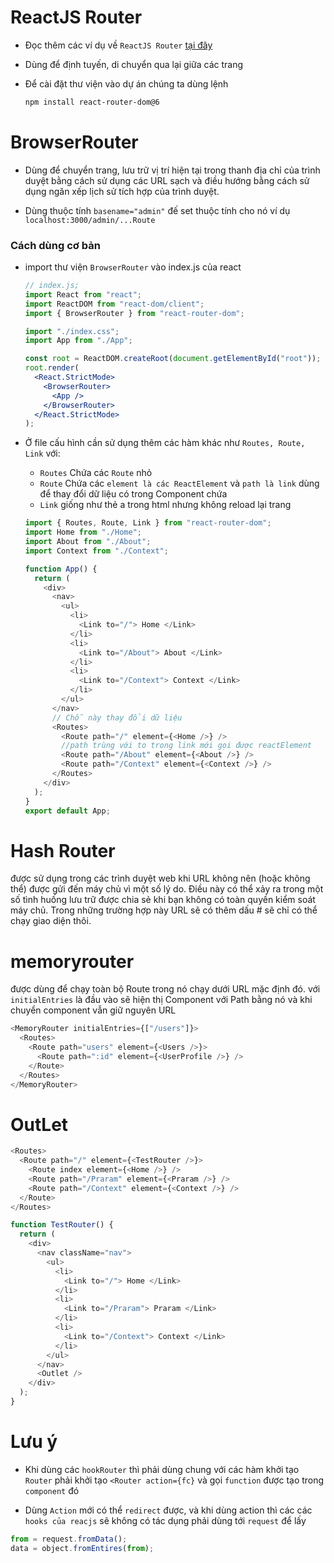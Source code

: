 # **ReactJS Router**

- Đọc thêm các ví dụ về `ReactJS Router` [tại đây](https://reactrouter.com/docs/en/v6)
- Dùng để định tuyến, di chuyển qua lại giữa các trang
- Để cài đặt thư viện vào dự án chúng ta dùng lệnh

  ```sh
  npm install react-router-dom@6
  ```

# **BrowserRouter**

- Dùng để chuyển trang, lưu trữ vị trí hiện tại trong thanh địa chỉ của trình duyệt bằng cách sử dụng các URL sạch và điều hướng bằng cách sử dụng ngăn xếp lịch sử tích hợp của trình duyệt.

- Dùng thuộc tính `basename="admin"` đế set thuộc tính cho nó ví dụ `localhost:3000/admin/...Route`

### Cách dùng cơ bản

- import thư viện `BrowserRouter` vào index.js của react

  ```jsx
  // index.js;
  import React from "react";
  import ReactDOM from "react-dom/client";
  import { BrowserRouter } from "react-router-dom";

  import "./index.css";
  import App from "./App";

  const root = ReactDOM.createRoot(document.getElementById("root"));
  root.render(
    <React.StrictMode>
      <BrowserRouter>
        <App />
      </BrowserRouter>
    </React.StrictMode>
  );
  ```

- Ở file cấu hình cần sử dụng thêm các hàm khác như
  `Routes, Route, Link` với:

  - `Routes` Chứa các `Route` nhỏ
  - `Route` Chứa các `element là các ReactElement` và `path là link` dùng để thay đổi dữ liệu có trong Component chứa
  - `Link` giống như thẻ a trong html nhưng không reload lại trang

  ```js
  import { Routes, Route, Link } from "react-router-dom";
  import Home from "./Home";
  import About from "./About";
  import Context from "./Context";

  function App() {
    return (
      <div>
        <nav>
          <ul>
            <li>
              <Link to="/"> Home </Link>
            </li>
            <li>
              <Link to="/About"> About </Link>
            </li>
            <li>
              <Link to="/Context"> Context </Link>
            </li>
          </ul>
        </nav>
        // Chỗ này thay đổi dữ liệu
        <Routes>
          <Route path="/" element={<Home />} />
          //path trùng với to trong link mới gọi được reactElement
          <Route path="/About" element={<About />} />
          <Route path="/Context" element={<Context />} />
        </Routes>
      </div>
    );
  }
  export default App;
  ```

# **Hash Router**

được sử dụng trong các trình duyệt web khi URL không nên (hoặc không thể) được gửi đến máy chủ vì một số lý do. Điều này có thể xảy ra trong một số tình huống lưu trữ được chia sẻ khi bạn không có toàn quyền kiểm soát máy chủ. Trong những trường hợp này URL sẽ có thêm dấu # sẽ chỉ có thể chạy giao diện thôi.

# **memoryrouter**

được dùng để chạy toàn bộ Route trong nó chạy dưới URL mặc định đó. với `initialEntries` là đầu vào sẽ hiện thị Component với Path bằng nó và khi chuyển component vẫn giữ nguyên URL

```js
<MemoryRouter initialEntries={["/users"]}>
  <Routes>
    <Route path="users" element={<Users />}>
      <Route path=":id" element={<UserProfile />} />
    </Route>
  </Routes>
</MemoryRouter>
```

# OutLet

<!-- nav -->

```js
<Routes>
  <Route path="/" element={<TestRouter />}>
    <Route index element={<Home />} />
    <Route path="/Praram" element={<Praram />} />
    <Route path="/Context" element={<Context />} />
  </Route>
</Routes>
```

<!-- TestRouter -->

```js
function TestRouter() {
  return (
    <div>
      <nav className="nav">
        <ul>
          <li>
            <Link to="/"> Home </Link>
          </li>
          <li>
            <Link to="/Praram"> Praram </Link>
          </li>
          <li>
            <Link to="/Context"> Context </Link>
          </li>
        </ul>
      </nav>
      <Outlet />
    </div>
  );
}
```

# Lưu ý

- Khi dùng các `hookRouter` thì phải dùng chung với các hàm khởi tạo `Router` phải khởi tạo `<Router action={fc}` và gọi `function` được tạo trong `component` đó

- Dùng `Action` mới có thể `redirect` được, và khi dùng action thì các các `hooks của reacjs` sẽ không có tác dụng phải dùng tới `request` để lấy

```js
from = request.fromData();
data = object.fromEntires(from);
```
